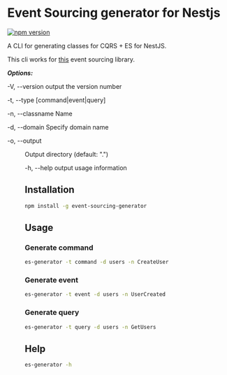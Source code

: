 Event Sourcing generator for Nestjs
=====
[![npm version](https://badge.fury.io/js/event-sourcing-generator.svg)](https://badge.fury.io/js/event-sourcing-generator)

A CLI for generating classes for CQRS + ES for NestJS.

This cli works for [this](https://github.com/ArkerLabs/event-sourcing-nestjs) event sourcing library.

***Options:***

  -V, --version           output the version number

  -t, --type <type>       [command|event|query]

  -n, --classname <name>  Name

  -d, --domain <name>     Specify domain name

  -o, --output <dir>      Output directory (default: ".")

  -h, --help              output usage information


## Installation
```bash
npm install -g event-sourcing-generator
```

## Usage

### Generate command
```bash
es-generator -t command -d users -n CreateUser
```

### Generate event
```bash
es-generator -t event -d users -n UserCreated
```

### Generate query
```bash
es-generator -t query -d users -n GetUsers
```

## Help
```bash
es-generator -h
```